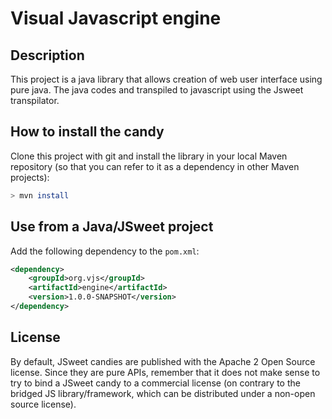 # Visual Javascript engine

## Description

This project is a java library that allows creation of web user interface using pure java.
The java codes and transpiled to javascript using the Jsweet transpilator.
## How to install the candy

Clone this project with git and install the library in your local Maven repository (so that you can refer to it as a dependency in other Maven projects):

```bash
> mvn install
```

## Use from a Java/JSweet project

Add the following dependency to the ``pom.xml``:

```xml
<dependency>
	<groupId>org.vjs</groupId>
	<artifactId>engine</artifactId>
	<version>1.0.0-SNAPSHOT</version>
</dependency>
```

## License

By default, JSweet candies are published with the Apache 2 Open Source license. Since they are pure APIs, remember that it does not make sense to try to bind a JSweet candy to a commercial license (on contrary to the bridged JS library/framework, which can be distributed under a non-open source license).  
